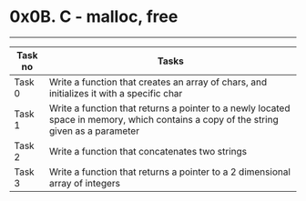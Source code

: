 # 0x0B. C - malloc, free
---
|Task no |Tasks	|
|--------|------|
|Task 0  |Write a function that creates an array of chars, and initializes it with a specific char|
|Task 1  |Write a function that returns a pointer to a newly located space in memory, which contains a copy of the string given as a parameter|
|Task 2  |Write a function that concatenates two strings|
|Task 3  |Write a function that returns a pointer to a 2 dimensional array of integers|

